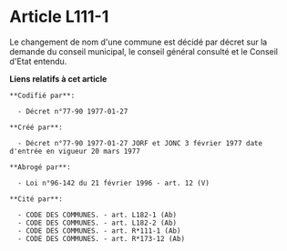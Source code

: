 # Article L111-1

Le changement de nom d'une commune est décidé par décret sur la demande du conseil municipal, le conseil général consulté et
le Conseil d'Etat entendu.

**Liens relatifs à cet article**

	**Codifié par**:

	  - Décret n°77-90 1977-01-27

	**Créé par**:

	  - Décret n°77-90 1977-01-27 JORF et JONC 3 février 1977 date d'entrée en vigueur 20 mars 1977

	**Abrogé par**:

	  - Loi n°96-142 du 21 février 1996 - art. 12 (V)

	**Cité par**:

	  - CODE DES COMMUNES. - art. L182-1 (Ab)
	  - CODE DES COMMUNES. - art. L182-2 (Ab)
	  - CODE DES COMMUNES. - art. R*111-1 (Ab)
	  - CODE DES COMMUNES. - art. R*173-12 (Ab)
